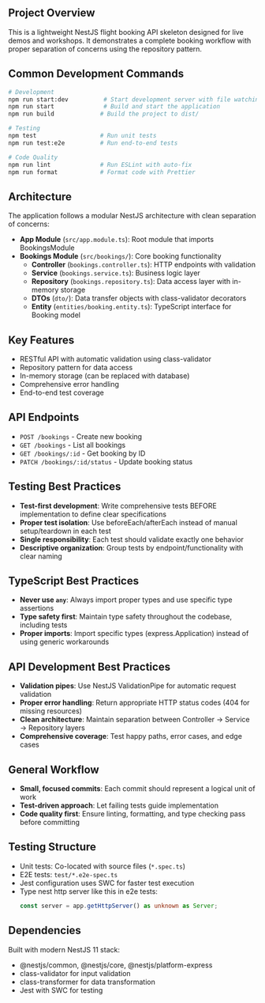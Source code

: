 ## Project Overview

This is a lightweight NestJS flight booking API skeleton designed for live demos and workshops. It demonstrates a complete booking workflow with proper separation of concerns using the repository pattern.

## Common Development Commands

```bash
# Development
npm run start:dev          # Start development server with file watching
npm run start              # Build and start the application
npm run build             # Build the project to dist/

# Testing
npm test                  # Run unit tests
npm run test:e2e          # Run end-to-end tests

# Code Quality
npm run lint              # Run ESLint with auto-fix
npm run format            # Format code with Prettier
```

## Architecture

The application follows a modular NestJS architecture with clean separation of concerns:

- **App Module** (`src/app.module.ts`): Root module that imports BookingsModule
- **Bookings Module** (`src/bookings/`): Core booking functionality
  - **Controller** (`bookings.controller.ts`): HTTP endpoints with validation
  - **Service** (`bookings.service.ts`): Business logic layer
  - **Repository** (`bookings.repository.ts`): Data access layer with in-memory storage
  - **DTOs** (`dto/`): Data transfer objects with class-validator decorators
  - **Entity** (`entities/booking.entity.ts`): TypeScript interface for Booking model

## Key Features

- RESTful API with automatic validation using class-validator
- Repository pattern for data access
- In-memory storage (can be replaced with database)
- Comprehensive error handling
- End-to-end test coverage

## API Endpoints

- `POST /bookings` - Create new booking
- `GET /bookings` - List all bookings
- `GET /bookings/:id` - Get booking by ID
- `PATCH /bookings/:id/status` - Update booking status

## Testing Best Practices

- **Test-first development**: Write comprehensive tests BEFORE implementation to define clear specifications
- **Proper test isolation**: Use beforeEach/afterEach instead of manual setup/teardown in each test
- **Single responsibility**: Each test should validate exactly one behavior
- **Descriptive organization**: Group tests by endpoint/functionality with clear naming

## TypeScript Best Practices

- **Never use `any`**: Always import proper types and use specific type assertions
- **Type safety first**: Maintain type safety throughout the codebase, including tests
- **Proper imports**: Import specific types (express.Application) instead of using generic workarounds

## API Development Best Practices

- **Validation pipes**: Use NestJS ValidationPipe for automatic request validation
- **Proper error handling**: Return appropriate HTTP status codes (404 for missing resources)
- **Clean architecture**: Maintain separation between Controller → Service → Repository layers
- **Comprehensive coverage**: Test happy paths, error cases, and edge cases

## General Workflow

- **Small, focused commits**: Each commit should represent a logical unit of work
- **Test-driven approach**: Let failing tests guide implementation
- **Code quality first**: Ensure linting, formatting, and type checking pass before committing

## Testing Structure

- Unit tests: Co-located with source files (`*.spec.ts`)
- E2E tests: `test/*.e2e-spec.ts`
- Jest configuration uses SWC for faster test execution
- Type nest http server like this in e2e tests:
  ```ts
  const server = app.getHttpServer() as unknown as Server;
  ```

## Dependencies

Built with modern NestJS 11 stack:
- @nestjs/common, @nestjs/core, @nestjs/platform-express
- class-validator for input validation
- class-transformer for data transformation
- Jest with SWC for testing